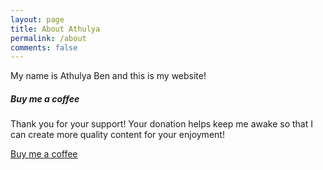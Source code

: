 ```yaml
---
layout: page
title: About Athulya
permalink: /about
comments: false
---
```


<div class="row justify-content-between">
<div class="col-md-8 pr-5">

<p>My name is Athulya Ben and this is my website!</p>

</div>

<div class="col-md-4">

<div class="sticky-top sticky-top-80">
<h5>Buy me a coffee</h5>

<p>Thank you for your support! Your donation helps keep me awake so that I can create more quality content for your enjoyment!</p>

<a target="_blank" href="https://www.google.com" class="btn btn-danger">Buy me a coffee</a>

</div>
</div>
</div>
